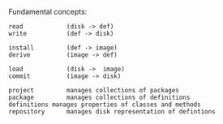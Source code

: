 Fundamental concepts:

	read			(disk -> def)
	write			(def -> disk)

	install			(def -> image)
	derive			(image -> def)

	load			(disk ->  image)
	commit			(image -> disk)

	project			manages collections of packages
	package			manages collections of definitions
	definitions	manages properties of classes and methods
	repository		manages disk representation of defintions